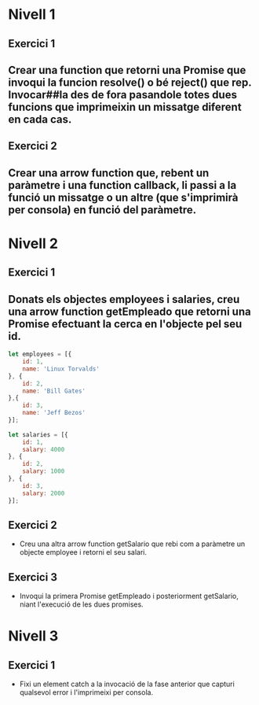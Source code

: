 # Nivell 1
## Exercici 1
## Crear una function que retorni una Promise que invoqui la funcion resolve() o bé reject() que rep. Invocar##la des de fora pasandole totes dues funcions que imprimeixin un missatge diferent en cada cas.

## Exercici 2
## Crear una arrow function que, rebent un paràmetre i una function callback, li passi a la funció un missatge o un altre (que s'imprimirà per consola) en funció del paràmetre.

# Nivell 2
## Exercici 1
## Donats els objectes employees i salaries, creu una arrow function getEmpleado que retorni una Promise efectuant la cerca en l'objecte pel seu id.
```javascript
let employees = [{
    id: 1,
    name: 'Linux Torvalds'
}, {
    id: 2,
    name: 'Bill Gates'
},{
    id: 3,
    name: 'Jeff Bezos'
}];
 
let salaries = [{
    id: 1,
    salary: 4000
}, {
    id: 2,
    salary: 1000
}, {
    id: 3,
    salary: 2000
}];
```
## Exercici 2
- Creu una altra arrow function getSalario que rebi com a paràmetre un objecte employee i retorni el seu salari.

## Exercici 3
- Invoqui la primera Promise getEmpleado i posteriorment getSalario, niant l'execució de les dues promises.

# Nivell 3
## Exercici 1
- Fixi un element catch a la invocació de la fase anterior que capturi qualsevol error i l'imprimeixi per consola.